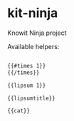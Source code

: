 # kit-ninja
Knowit Ninja project

Available helpers:

```bash

{{#times 1}}
{{/times}}

{{lipsum 1}}

{{lipsumtitle}}

{{cat}}

```
